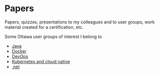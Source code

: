 # Papers
Papers, quizzes, presentations to my colleagues and to user groups, work material created for a certification, etc.

Some Ottawa user groups of interest I belong to
- [Java](https://www.meetup.com/Ottawa-Java-User-Group)
- [Docker](https://www.meetup.com/Docker-Ottawa/)
- [DevOps](https://www.meetup.com/DevOps-Ottawa/)
- [Kubernetes and cloud native](https://www.meetup.com/Kubernetes-Ottawa/)
- [.net](https://www.meetup.com/ottawaitcommunity/)
